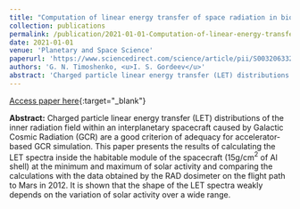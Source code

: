 ```yaml
---
title: "Computation of linear energy transfer of space radiation in biological tissue analog"
collection: publications
permalink: /publication/2021-01-01-Computation-of-linear-energy-transfer-of-space-radiation-in-biological-tissue-analog
date: 2021-01-01
venue: 'Planetary and Space Science'
paperurl: 'https://www.sciencedirect.com/science/article/pii/S0032063321000295'
authors: 'G. N. Timoshenko, <u>I. S. Gordeev</u>'
abstract: 'Charged particle linear energy transfer (LET) distributions of the inner radiation field within an interplanetary spacecraft caused by Galactic Cosmic Radiation (GCR) are a good criterion of adequacy for accelerator-based GCR simulation. This paper presents the results of calculating the LET spectra inside the habitable module of the spacecraft (15g/cm$^2$ of Al shell) at the minimum and maximum of solar activity and comparing the calculations with the data obtained by the RAD dosimeter on the flight path to Mars in 2012. It is shown that the shape of the LET spectra weakly depends on the variation of solar activity over a wide range.'
---
```


[Access paper here](https://www.sciencedirect.com/science/article/pii/S0032063321000295){:target="_blank"}

**Abstract:** Charged particle linear energy transfer (LET) distributions of the inner radiation field within an interplanetary spacecraft caused by Galactic Cosmic Radiation (GCR) are a good criterion of adequacy for accelerator-based GCR simulation. This paper presents the results of calculating the LET spectra inside the habitable module of the spacecraft (15g/cm$^2$ of Al shell) at the minimum and maximum of solar activity and comparing the calculations with the data obtained by the RAD dosimeter on the flight path to Mars in 2012. It is shown that the shape of the LET spectra weakly depends on the variation of solar activity over a wide range.
